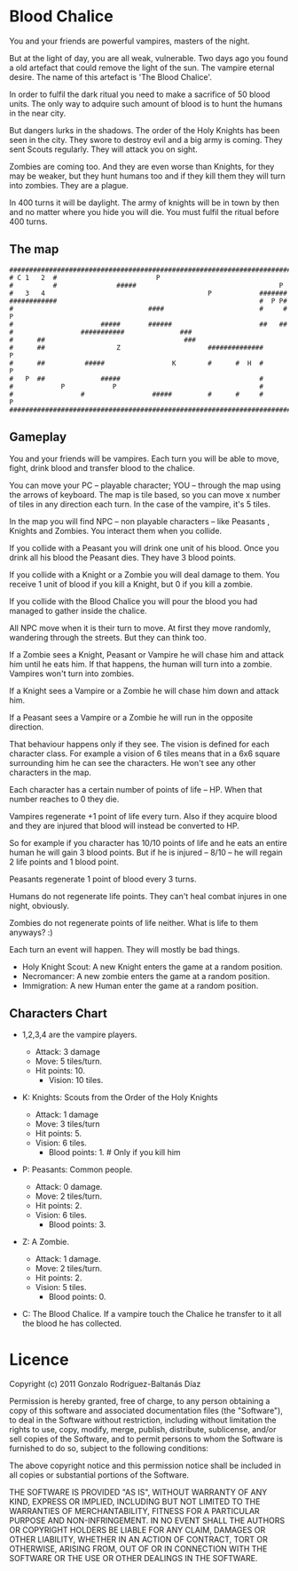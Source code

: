 # Blood Chalice

You and your friends are powerful vampires, masters of the night.

But at the light of day, you are all weak, vulnerable. Two days ago you found a old artefact that could remove the light of the sun. The vampire eternal desire. The name of this artefact is 'The Blood Chalice'.

In order to fulfil the dark ritual you need to make a sacrifice of 50 blood units. The only way to adquire such amount of blood is to hunt the humans in the near city.

But dangers lurks in the shadows. The order of the Holy Knights has been seen in the city. They swore to destroy evil and a big army is coming. They sent Scouts regularly. They will attack you on sight.

Zombies are coming too. And they are even worse than Knights, for they may be weaker, but they hunt humans too and if they kill them they will turn into zombies. They are a plague.

In 400 turns it will be daylight. The army of knights will be in town by then and no matter where you hide you will die. You must fulfil the ritual before 400 turns.


## The map



	####################################################################################
	# C 1   2  #                         P
	#          #               #####                                    P
	#   3   4                                         P            #######
	############                                                   #  P P#
	#                                  ####                        #     #        P
	#                      #####       ######                      ##   ##
	#                 ###########              ###
	#      ##                                   ###
	#      ##                  Z                      ##############               P
	#      ##          #####                 K        #      #  H  #       P
	#   P  ##              #####                                   #
	#            P            P                                    #
	#                 #                 #####         #      #     #              P
	####################################################################################

## Gameplay

You and your friends will be vampires. Each turn you will be able to move, fight, drink blood and transfer blood to the chalice.

You can move your PC – playable character; YOU – through the map using the arrows of keyboard. The map is tile based, so you can move x number of tiles in any direction each turn. In the case of the vampire, it's 5 tiles.

In the map you will find NPC – non playable characters – like Peasants , Knights and Zombies. You interact them when you collide.

If you collide with a Peasant you will drink one unit of his blood. Once you drink all his blood the Peasant dies. They have 3 blood points.

If you collide with a Knight or a Zombie you will deal damage to them. You receive 1 unit of blood if you kill a Knight, but 0 if you kill a zombie.

If you collide with the Blood Chalice you will pour the blood you had managed to gather inside the chalice.

All NPC move when it is their turn to move. At first they move randomly, wandering through the streets. But they can think too.

If a Zombie sees a Knight, Peasant or Vampire he will chase him and attack him until he eats him. If that happens, the human will turn into a zombie. Vampires won't turn into zombies.

If a Knight sees a Vampire or a Zombie he will chase him down and attack him.

If a Peasant sees a Vampire or a Zombie he will run in the opposite direction.

That behaviour happens only if they see. The vision is defined for each character class. For example a vision of 6 tiles means that in a 6x6 square surrounding him he can see the characters. He won't see any other characters in the map.

Each character has a certain number of points of life – HP. When that number reaches to 0 they die.

Vampires regenerate +1 point of life every turn. Also if they acquire blood and they are injured that blood will instead be converted to HP.

So for example if you character has 10/10 points of life and he eats an entire human he will gain 3 blood points. But if he is injured – 8/10 – he will regain 2 life points and 1 blood point.

Peasants regenerate 1 point of blood every 3 turns.

Humans do not regenerate life points. They can't heal combat injures in one night, obviously.

Zombies do not regenerate points of life neither. What is life to them anyways? :)

Each turn an event will happen. They will mostly be bad things.

* Holy Knight Scout: A new Knight enters the game at a random position.
* Necromancer: A new zombie enters the game at a random position.
* Immigration: A new Human enter the game at a random position.

## Characters Chart

* 1,2,3,4  are the vampire players.
	* Attack: 3 damage
	* Move: 5 tiles/turn.
	* Hit points: 10.
        * Vision: 10 tiles.

* K: Knights: Scouts from the Order of the Holy Knights
	* Attack: 1 damage
	* Move: 3 tiles/turn
	* Hit points: 5.
	* Vision: 6 tiles.
        * Blood points: 1.         # Only if you kill him

* P: Peasants: Common people.
	* Attack: 0 damage.
	* Move: 2 tiles/turn.
	* Hit points: 2.
	* Vision: 6 tiles.
        * Blood points: 3.

* Z: A Zombie.
	* Attack: 1 damage.
	* Move: 2 tiles/turn.
	* Hit points: 2.
	* Vision: 5 tiles.
        * Blood points: 0.

* C: The Blood Chalice. If a vampire touch the Chalice he transfer to it all the blood he has collected.

# Licence

Copyright (c) 2011 Gonzalo Rodríguez-Baltanás Díaz

Permission is hereby granted, free of charge, to any person obtaining a copy of this software and associated documentation files (the "Software"), to deal in the Software without restriction, including without limitation the rights to use, copy, modify, merge, publish, distribute, sublicense, and/or sell copies of the Software, and to permit persons to whom the Software is furnished to do so, subject to the following conditions:

The above copyright notice and this permission notice shall be included in all copies or substantial portions of the Software.

THE SOFTWARE IS PROVIDED "AS IS", WITHOUT WARRANTY OF ANY KIND, EXPRESS OR IMPLIED, INCLUDING BUT NOT LIMITED TO THE WARRANTIES OF MERCHANTABILITY, FITNESS FOR A PARTICULAR PURPOSE AND NON-INFRINGEMENT. IN NO EVENT SHALL THE AUTHORS OR COPYRIGHT HOLDERS BE LIABLE FOR ANY CLAIM, DAMAGES OR OTHER LIABILITY, WHETHER IN AN ACTION OF CONTRACT, TORT OR OTHERWISE, ARISING FROM, OUT OF OR IN CONNECTION WITH THE SOFTWARE OR THE USE OR OTHER DEALINGS IN THE SOFTWARE.